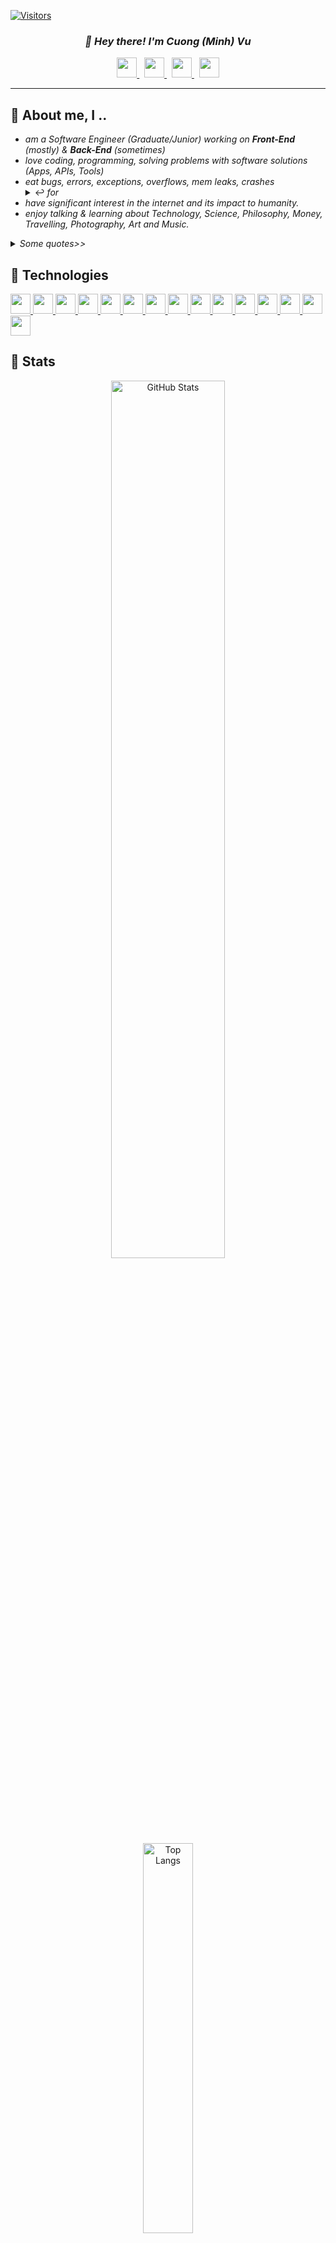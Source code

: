 [![Visitors](https://api.visitorbadge.io/api/visitors?path=noedigsti&label=TOTAL%20VISITORS&countColor=%23f47373&labelStyle=upper)](https://visitorbadge.io/status?path=noedigsti)

<!-- Custom made GitHub README.md; Feel free to star, fork, pr, etc.. -->
<h3 align=center><i>👋 Hey there! I'm Cuong (Minh) Vu</i></h3>

<!-- Contacts -->
<div align=center>
    <a href="https://cuongminhvu.xyz">
        <img height=32 src="https://img.shields.io/badge/my%20website-%2317a2b8?url=&style=for-the-badge">
    </a>&nbsp;
    <a href="https://www.linkedin.com/in/cuongminhvu/">
        <img height=32 src="https://img.shields.io/badge/LinkedIn-0A66C2?style=for-the-badge&logo=LinkedIn">
    </a>&nbsp;
    <a href="https://twitter.com/noedigsti_">
        <img height=32 src="https://img.shields.io/badge/noedigsti__-1DA1F2?style=for-the-badge&logo=Twitter&logoColor=ffffff">
    </a>&nbsp;
    <a href="mailto:noedigsti@gmail.com">
        <img height=32 src="https://img.shields.io/badge/mail-ffffff?style=for-the-badge&logo=Gmail">
    </a>
</div>

---

<!-- About Section -->
## 🧢 About me, I ..
<ul>
    <li>
        <i>am a Software Engineer (Graduate/Junior) working on <b><i>Front-End</i></b> (mostly) & <b><i>Back-End</i></b> (sometimes)</i>
    </li>
    <li>
        <i>love coding, programming, solving problems with software solutions (Apps, APIs, Tools)</i>
    </li>
    <li>
        <i>eat bugs, errors, exceptions, overflows, mem leaks, crashes</i>
        <details><summary>↩️ <i>for</i></summary>
            <ul class="another-about-list">
                <li>
                    <i>breakfast</i>
                </li>
                <li>
                    <i>full breakfast</i>
                </li>
                <li>
                    <i>midnight breakfast</i>
                </li>
                <li>
                    <i>dinner</i>
                </li>
                <li>
                    <i>dinner parties</i>
                </li>
                <li>
                    <i>lunch</i>
                </li>
                <li>
                    <i>full course dinners</i>
                </li>
                <li>
                    <i>second breakfast</i>
                </li>
                <li>
                    <i>elevenses</i>
                </li>
                <li>
                    <i>tea parties</i>
                </li>
                <li>
                    <i>afternoon tea</i>
                </li>
                <li>
                    <i>high tea</i>
                </li>
                <li>
                    <i>supper</i>
                </li>
                <li>
                    <i>airline meals</i>
                </li>
                <li>
                    <i>banquet</i>
                </li>
                <li>
                    <i>barbecue</i>
                </li>
                <li>
                    <i>buffet</i>
                </li>
                <li>
                    <i>field ration</i>
                </li>
                <li>
                    <i>collation</i>
                </li>
                <li>
                    <i>kids meal</i>
                </li>
                <li>
                    <i>meals on wheels</i>
                </li>
                <li>
                    <i>TV dinner</i>
                </li>
                <li>
                    <i>school lunch</i>
                </li>
                <li>
                    <i>picnic</i>
                </li>
                <li>
                    <i>New England boiled dinner</i>
                </li>
                <li>
                    <i>Sunday roast</i>
                </li>
                <li>
                    <i>good Friday</i>
                </li>
                <li>
                    <i>wedding reception</i>
                </li>
                <li>
                    <i>rehearsal dinner</i>
                </li>
                <li>
                    <i>multi course meals</i>
                </li>
                <li>
                    <i>mixed grill</i>
                </li>
                <li>
                    <i>and dessert</i>
                </li>
            </ul>
        </details>
    </li>
    <li>
        <i>have significant interest in the internet and its impact to humanity.</i>
    </li>
    <li>
        <i>enjoy talking & learning about Technology, Science, Philosophy, Money, Travelling, Photography, Art and Music.</i>
    </li>
</ul>

<details><summary><i>Some quotes>></i></summary>
    <ul>
        <li>
            <i>"You cannot improve the world, if you don't know the reality of the world."</i>
        </li>
        <li>
            <i>"Putting in extra hours is not seen as a commitment to your work, but as a sign of inefficiency." - some German guy</i>
        </li>
    </ul>
</details>

<!-- Tools, Softwares, Languages, Experiences -->
## 🚀 Technologies
<div>    
    <a href="#-" class="tools-known">
        <img height=32 src="https://img.shields.io/badge/c%2B%2B-00599C?style=for-the-badge&logo=C%2B%2B">
        <img height=32 src="https://img.shields.io/badge/c%23-239120?style=for-the-badge&logo=C%20Sharp">
        <img height=32 src="https://img.shields.io/badge/python-3776AB?style=for-the-badge&logo=Python&logoColor=ffffff">
        <img height=32 src="https://img.shields.io/badge/html-E34F26?style=for-the-badge&logo=HTML5&logoColor=ffffff">
        <img height=32 src="https://img.shields.io/badge/css-F43059?style=for-the-badge&logo=CSS%20Wizardry&logoColor=ffffff">
        <img height=32 src="https://img.shields.io/badge/SASS-hotpink.svg?style=for-the-badge&logo=SASS&logoColor=white">
        <img height=32 src="https://img.shields.io/badge/java-%23ED8B00?style=for-the-badge&logo=java&logoColor=ffffff">
        <img height=32 src="https://img.shields.io/badge/javascript-%23323330.svg?style=for-the-badge&logo=javascript&logoColor=%23F7DF1E">
        <img height=32 src="https://img.shields.io/badge/React-61DAFB?style=for-the-badge&logo=React&logoColor=ffffff">
        <img height=32 src="https://img.shields.io/badge/Typescript-3178C6?style=for-the-badge&logo=TypeScript&logoColor=ffffff">
        <img height=32 src="https://img.shields.io/badge/NodeJS-339933?style=for-the-badge&logo=Node.js&logoColor=ffffff">
        <img height=32 src="https://img.shields.io/badge/express.js-%23404d59.svg?style=for-the-badge&logo=express&logoColor=%2361DAFB">
        <img height=32 src="https://img.shields.io/badge/GNU%20Bash-4EAA25?style=for-the-badge&logo=GNU%20Bash&logoColor=ffffff">
        <img height=32 src="https://img.shields.io/badge/Docker-2496ED?style=for-the-badge&logo=Docker&logoColor=ffffff">
        <img height=32 src="https://img.shields.io/badge/git-%23F05033.svg?style=for-the-badge&logo=git&logoColor=white">
    </a>
</div>

<!-- Stats Section -->
## 📌 Stats
<div align="center">
    <a href="#-">
        <img 
        width=60% 
        alt="GitHub Stats" 
        src="https://github-readme-stats.vercel.app/api?username=noedigsti&custom_title=Statistics&count_private=true&text_color=F5F5F5&title_color=F5F5F5&border_color=d0312d&bg_color=30,08294E,2E1123&hide=issues&show_icons=true&icon_color=d0312d" />
    </a>
    <a href="#-">
        <img 
        width=40% 
        alt="Top Langs" 
        src="https://github-readme-stats.vercel.app/api/top-langs/?username=noedigsti&custom_title=Languages%20appeared&count_private=true&text_color=F5F5F5&title_color=F5F5F5&border_color=d0312d&bg_color=30,08294E,2E1123&hide=ShaderLab,HLSL&layout=compact&langs_count=7" />
    </a>
</div>

<!-- References, URL variables -->
[social-twitter]:  https://twitter.com/noedigsti_
[social-discord]:  https://discord.com
[social-mail]:     mailto:noedigsti@gmail.com

[LeeGhandi]:       https://youtu.be/dQw4w9WgXcQ
[noedigsti]:       https://github.com/noedigsti
